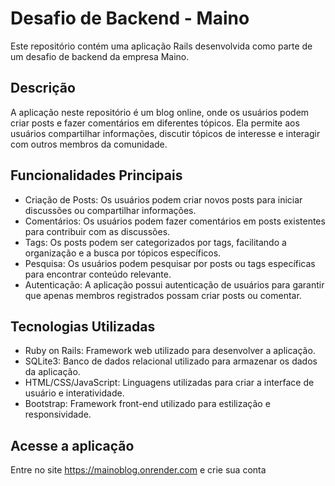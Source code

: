 # Desafio de Backend - Maino

Este repositório contém uma aplicação Rails desenvolvida como parte de um desafio de backend da empresa Maino.

## Descrição

A aplicação neste repositório é um blog online, onde os usuários podem criar posts e fazer comentários em diferentes tópicos. Ela permite aos usuários compartilhar informações, discutir tópicos de interesse e interagir com outros membros da comunidade.

## Funcionalidades Principais

- Criação de Posts: Os usuários podem criar novos posts para iniciar discussões ou compartilhar informações.
- Comentários: Os usuários podem fazer comentários em posts existentes para contribuir com as discussões.
- Tags: Os posts podem ser categorizados por tags, facilitando a organização e a busca por tópicos específicos.
- Pesquisa: Os usuários podem pesquisar por posts ou tags específicas para encontrar conteúdo relevante.
- Autenticação: A aplicação possui autenticação de usuários para garantir que apenas membros registrados possam criar posts ou comentar.

## Tecnologias Utilizadas

- Ruby on Rails: Framework web utilizado para desenvolver a aplicação.
- SQLite3: Banco de dados relacional utilizado para armazenar os dados da aplicação.
- HTML/CSS/JavaScript: Linguagens utilizadas para criar a interface de usuário e interatividade.
- Bootstrap: Framework front-end utilizado para estilização e responsividade.

## Acesse a aplicação

Entre no site https://mainoblog.onrender.com e crie sua conta


